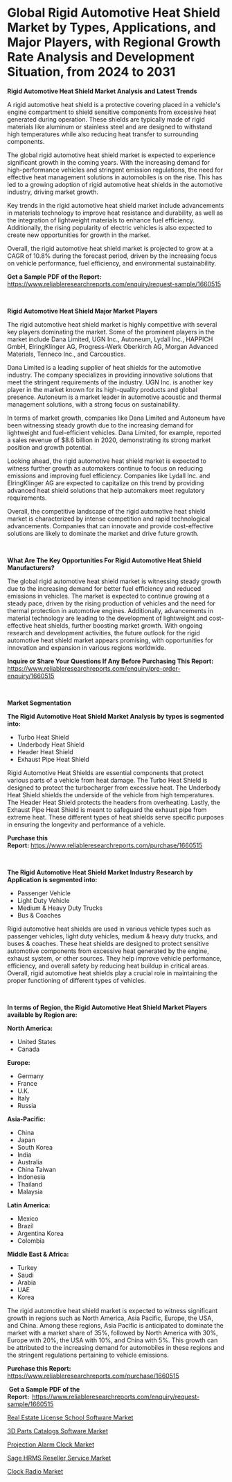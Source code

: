 <p><h1>Global Rigid Automotive Heat Shield Market by Types, Applications, and Major Players, with Regional Growth Rate Analysis and Development Situation, from 2024 to 2031</h1></p><p><strong>Rigid Automotive Heat Shield Market Analysis and Latest Trends</strong></p>
<p><p>A rigid automotive heat shield is a protective covering placed in a vehicle's engine compartment to shield sensitive components from excessive heat generated during operation. These shields are typically made of rigid materials like aluminum or stainless steel and are designed to withstand high temperatures while also reducing heat transfer to surrounding components.</p><p>The global rigid automotive heat shield market is expected to experience significant growth in the coming years. With the increasing demand for high-performance vehicles and stringent emission regulations, the need for effective heat management solutions in automobiles is on the rise. This has led to a growing adoption of rigid automotive heat shields in the automotive industry, driving market growth.</p><p>Key trends in the rigid automotive heat shield market include advancements in materials technology to improve heat resistance and durability, as well as the integration of lightweight materials to enhance fuel efficiency. Additionally, the rising popularity of electric vehicles is also expected to create new opportunities for growth in the market.</p><p>Overall, the rigid automotive heat shield market is projected to grow at a CAGR of 10.8% during the forecast period, driven by the increasing focus on vehicle performance, fuel efficiency, and environmental sustainability.</p></p>
<p><strong>Get a Sample PDF of the Report:&nbsp;</strong> <a href="https://www.reliableresearchreports.com/enquiry/request-sample/1660515">https://www.reliableresearchreports.com/enquiry/request-sample/1660515</a></p>
<p>&nbsp;</p>
<p><strong>Rigid Automotive Heat Shield Major Market Players</strong></p>
<p><p>The rigid automotive heat shield market is highly competitive with several key players dominating the market. Some of the prominent players in the market include Dana Limited, UGN Inc., Autoneum, Lydall Inc., HAPPICH GmbH, ElringKlinger AG, Progress-Werk Oberkirch AG, Morgan Advanced Materials, Tenneco Inc., and Carcoustics.</p><p>Dana Limited is a leading supplier of heat shields for the automotive industry. The company specializes in providing innovative solutions that meet the stringent requirements of the industry. UGN Inc. is another key player in the market known for its high-quality products and global presence. Autoneum is a market leader in automotive acoustic and thermal management solutions, with a strong focus on sustainability.</p><p>In terms of market growth, companies like Dana Limited and Autoneum have been witnessing steady growth due to the increasing demand for lightweight and fuel-efficient vehicles. Dana Limited, for example, reported a sales revenue of $8.6 billion in 2020, demonstrating its strong market position and growth potential.</p><p>Looking ahead, the rigid automotive heat shield market is expected to witness further growth as automakers continue to focus on reducing emissions and improving fuel efficiency. Companies like Lydall Inc. and ElringKlinger AG are expected to capitalize on this trend by providing advanced heat shield solutions that help automakers meet regulatory requirements.</p><p>Overall, the competitive landscape of the rigid automotive heat shield market is characterized by intense competition and rapid technological advancements. Companies that can innovate and provide cost-effective solutions are likely to dominate the market and drive future growth.</p></p>
<p>&nbsp;</p>
<p><strong>What Are The Key Opportunities For Rigid Automotive Heat Shield Manufacturers?</strong></p>
<p><p>The global rigid automotive heat shield market is witnessing steady growth due to the increasing demand for better fuel efficiency and reduced emissions in vehicles. The market is expected to continue growing at a steady pace, driven by the rising production of vehicles and the need for thermal protection in automotive engines. Additionally, advancements in material technology are leading to the development of lightweight and cost-effective heat shields, further boosting market growth. With ongoing research and development activities, the future outlook for the rigid automotive heat shield market appears promising, with opportunities for innovation and expansion in various regions worldwide.</p></p>
<p><strong>Inquire or Share Your Questions If Any Before Purchasing This Report:</strong> <a href="https://www.reliableresearchreports.com/enquiry/pre-order-enquiry/1660515">https://www.reliableresearchreports.com/enquiry/pre-order-enquiry/1660515</a></p>
<p>&nbsp;</p>
<p><strong>Market Segmentation</strong></p>
<p><strong>The Rigid Automotive Heat Shield Market Analysis by types is segmented into:</strong></p>
<p><ul><li>Turbo Heat Shield</li><li>Underbody Heat Shield</li><li>Header Heat Shield</li><li>Exhaust Pipe Heat Shield</li></ul></p>
<p><p>Rigid Automotive Heat Shields are essential components that protect various parts of a vehicle from heat damage. The Turbo Heat Shield is designed to protect the turbocharger from excessive heat. The Underbody Heat Shield shields the underside of the vehicle from high temperatures. The Header Heat Shield protects the headers from overheating. Lastly, the Exhaust Pipe Heat Shield is meant to safeguard the exhaust pipe from extreme heat. These different types of heat shields serve specific purposes in ensuring the longevity and performance of a vehicle.</p></p>
<p><strong>Purchase this Report:&nbsp;</strong><a href="https://www.reliableresearchreports.com/purchase/1660515">https://www.reliableresearchreports.com/purchase/1660515</a></p>
<p>&nbsp;</p>
<p><strong>The Rigid Automotive Heat Shield Market Industry Research by Application is segmented into:</strong></p>
<p><ul><li>Passenger Vehicle</li><li>Light Duty Vehicle</li><li>Medium & Heavy Duty Trucks</li><li>Bus & Coaches</li></ul></p>
<p><p>Rigid automotive heat shields are used in various vehicle types such as passenger vehicles, light duty vehicles, medium & heavy duty trucks, and buses & coaches. These heat shields are designed to protect sensitive automotive components from excessive heat generated by the engine, exhaust system, or other sources. They help improve vehicle performance, efficiency, and overall safety by reducing heat buildup in critical areas. Overall, rigid automotive heat shields play a crucial role in maintaining the proper functioning of different types of vehicles.</p></p>
<p>&nbsp;</p>
<p><strong>In terms of Region, the Rigid Automotive Heat Shield Market Players available by Region are:</strong></p>
<p>
    <p> <strong> North America: </strong>
        <ul>
            <li>United States</li>
            <li>Canada</li>
        </ul>
        </p> 
    <p> <strong> Europe: </strong>
        <ul>
            <li>Germany</li>
            <li>France</li>
            <li>U.K.</li>
            <li>Italy</li>
            <li>Russia</li>
        </ul>
        </p> 
    <p> <strong> Asia-Pacific: </strong>
        <ul>
            <li>China</li>
            <li>Japan</li>
            <li>South Korea</li>
            <li>India</li>
            <li>Australia</li>
            <li>China Taiwan</li>
            <li>Indonesia</li>
            <li>Thailand</li>
            <li>Malaysia</li>
        </ul>
        </p> 
    <p> <strong> Latin America: </strong>
        <ul>
            <li>Mexico</li>
            <li>Brazil</li>
            <li>Argentina Korea</li>
            <li>Colombia</li>
        </ul>
        </p> 
    <p> <strong> Middle East & Africa: </strong>
        <ul>
            <li>Turkey</li>
            <li>Saudi</li>
            <li>Arabia</li>
            <li>UAE</li>
            <li>Korea</li>
        </ul>
    </p>
    </p>
<p><p>The rigid automotive heat shield market is expected to witness significant growth in regions such as North America, Asia Pacific, Europe, the USA, and China. Among these regions, Asia Pacific is anticipated to dominate the market with a market share of 35%, followed by North America with 30%, Europe with 20%, the USA with 10%, and China with 5%. This growth can be attributed to the increasing demand for automobiles in these regions and the stringent regulations pertaining to vehicle emissions.</p></p>
<p><strong>Purchase this Report: </strong><a href="https://www.reliableresearchreports.com/purchase/1660515">https://www.reliableresearchreports.com/purchase/1660515</a></p>
<p>&nbsp;<strong>Get a Sample PDF of the Report:&nbsp;&nbsp;</strong><a href="https://www.reliableresearchreports.com/enquiry/request-sample/1660515">https://www.reliableresearchreports.com/enquiry/request-sample/1660515</a></p>
<p><strong></strong></p>
<p><p><a href="https://meowing-lemming-dd3.notion.site/Real-Estate-License-School-Software-Market-Share-Market-New-Trends-Analysis-Report-By-Type-By-App-656aba058f7243319dca665947004224">Real Estate License School Software Market</a></p><p><a href="https://shimmer-gardenia-37a.notion.site/3D-Parts-Catalogs-Software-Market-Growth-Market-Trends-COVID-19-Impact-and-Forecasts-for-period-f-b2048678ad4d4736b55a63a211ded114">3D Parts Catalogs Software Market</a></p><p><a href="https://view.publitas.com/reportprime-1/projection-alarm-clock-market-with-the-goal-of-estimating-the-market-size-and-future-growth-potential-of-various-market-segments-based-on-component-applications-end-user-and-region/">Projection Alarm Clock Market</a></p><p><a href="https://cute-banjo-8ca.notion.site/Sage-HRMS-Reseller-Service-Market-Provides-a-Comprehensive-Analysis-Including-a-Macro-Overview-of-th-5c0cbab260154b46b5c4262feaaf68a8">Sage HRMS Reseller Service Market</a></p><p><a href="https://view.publitas.com/reportprime-1/clock-radio-market-research-report-provides-critical-insights-that-can-help-shape-business-development-and-investment-strategies/">Clock Radio Market</a></p></p>
